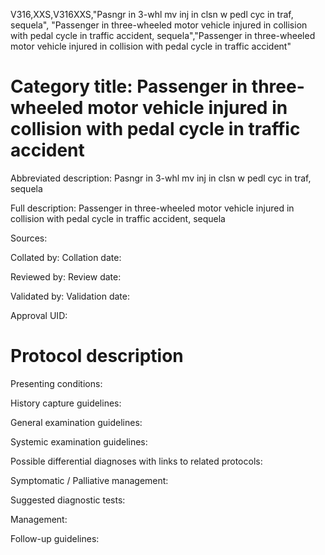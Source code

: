 V316,XXS,V316XXS,"Pasngr in 3-whl mv inj in clsn w pedl cyc in traf, sequela", "Passenger in three-wheeled motor vehicle injured in collision with pedal cycle in traffic accident, sequela","Passenger in three-wheeled motor vehicle injured in collision with pedal cycle in traffic accident"
# Category title: Passenger in three-wheeled motor vehicle injured in collision with pedal cycle in traffic accident

Abbreviated description: Pasngr in 3-whl mv inj in clsn w pedl cyc in traf, sequela

Full description: Passenger in three-wheeled motor vehicle injured in collision with pedal cycle in traffic accident, sequela

Sources:

Collated by:
Collation date:

Reviewed by:
Review date:

Validated by:
Validation date:

Approval UID:

# Protocol description

Presenting conditions:

History capture guidelines:

General examination guidelines:

Systemic examination guidelines:

Possible differential diagnoses with links to related protocols:

Symptomatic / Palliative management:

Suggested diagnostic tests:

Management:

Follow-up guidelines:
